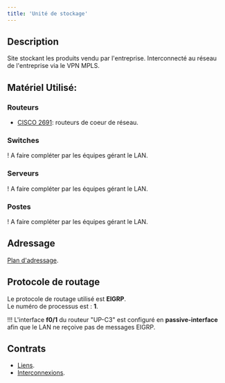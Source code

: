 ```yaml
---
title: 'Unité de stockage'
---
```


## Description

Site stockant les produits vendu par l'entreprise. Interconnecté au réseau de l'entreprise via le VPN MPLS.

## Matériel Utilisé:

### Routeurs

* [CISCO 2691](/materiel/routeurs#cisco-2691): routeurs de coeur de réseau.

### Switches

! A faire compléter par les équipes gérant le LAN.

### Serveurs

! A faire compléter par les équipes gérant le LAN.

### Postes

! A faire compléter par les équipes gérant le LAN.

## Adressage

[Plan d'adressage](/addressage-ip/listes-des-adresses/unite-de-stockage).

## Protocole de routage

Le protocole de routage utilisé est **EIGRP**.  
Le numéro de processus est : **1**.

!!! L'interface **f0/1** du routeur "UP-C3" est configuré en **passive-interface** afin que le LAN ne reçoive pas de messages EIGRP.

## Contrats

* [Liens](/contrats/liens#unite-de-stockage).
* [Interconnexions](/contrats/interconnexions#unite-de-stockage).
